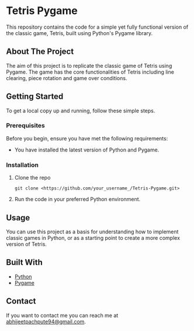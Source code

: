 # Tetris Pygame

This repository contains the code for a simple yet fully functional version of the classic game, Tetris, built using Python's Pygame library.

## About The Project

The aim of this project is to replicate the classic game of Tetris using Pygame. The game has the core functionalities of Tetris including line clearing, piece rotation and game over conditions.

## Getting Started

To get a local copy up and running, follow these simple steps.

### Prerequisites

Before you begin, ensure you have met the following requirements:

- You have installed the latest version of Python and Pygame.

### Installation

1. Clone the repo
    
    ```
    git clone <https://github.com/your_username_/Tetris-Pygame.git>
    
    ```
    
2. Run the code in your preferred Python environment.

## Usage

You can use this project as a basis for understanding how to implement classic games in Python, or as a starting point to create a more complex version of Tetris.

## Built With

- [Python](https://www.python.org/)
- [Pygame](https://www.pygame.org/news)

## Contact

If you want to contact me you can reach me at [abhijeetpachpute94@gmail.com](mailto:abhijeetpachpute94@gmail.com).

